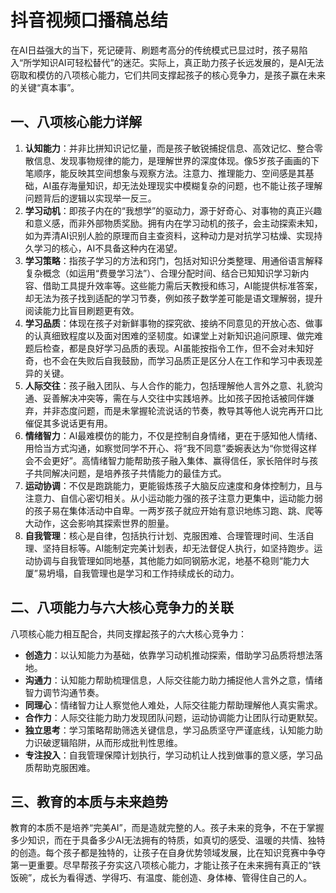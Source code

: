# 抖音视频口播稿总结
在AI日益强大的当下，死记硬背、刷题考高分的传统模式已显过时，孩子易陷入“所学知识AI可轻松替代”的迷茫。实际上，真正助力孩子长远发展的，是AI无法窃取和模仿的八项核心能力，它们共同支撑起孩子的核心竞争力，是孩子赢在未来的关键“真本事”。

## 一、八项核心能力详解
1. **认知能力**：并非比拼知识记忆量，而是孩子敏锐捕捉信息、高效记忆、整合零散信息、发现事物规律的能力，是理解世界的深度体现。像5岁孩子画画的下笔顺序，能反映其空间想象与观察方法。注意力、推理能力、空间感是其基础，AI虽存海量知识，却无法处理现实中模糊复杂的问题，也不能让孩子理解问题背后的逻辑以实现举一反三。
2. **学习动机**：即孩子内在的“我想学”的驱动力，源于好奇心、对事物的真正兴趣和意义感，而非外部物质奖励。拥有内在学习动机的孩子，会主动探索未知，如为弄清AI识别人脸的原理而自主查资料，这种动力是对抗学习枯燥、实现持久学习的核心，AI不具备这种内在渴望。
3. **学习策略**：指孩子学习的方法和窍门，包括对知识分类整理、用通俗语言解释复杂概念（如运用“费曼学习法”）、合理分配时间、结合已知知识学习新内容、借助工具提升效率等。这些能力需后天教授和练习，AI能提供标准答案，却无法为孩子找到适配的学习节奏，例如孩子数学差可能是语文理解弱，提升阅读能力比盲目刷题更有效。
4. **学习品质**：体现在孩子对新鲜事物的探究欲、接纳不同意见的开放心态、做事的认真细致程度以及面对困难的坚韧度。如课堂上对新知识追问原理、做完难题后检查，都是良好学习品质的表现。AI虽能按指令工作，但不会对未知好奇，也不会在失败后自我鼓励，而学习品质正是区分人在工作和学习中表现差异的关键。
5. **人际交往**：孩子融入团队、与人合作的能力，包括理解他人言外之意、礼貌沟通、妥善解决冲突等，需在与人交往中实践培养。比如孩子因抢话被同伴嫌弃，并非态度问题，而是未掌握轮流说话的节奏，教导其等他人说完再开口比催促其多说话更有用。
6. **情绪智力**：AI最难模仿的能力，不仅是控制自身情绪，更在于感知他人情绪、用恰当方式沟通，如察觉同学不开心、将“我不同意”委婉表达为“你觉得这样会不会更好”。高情绪智力能帮助孩子融入集体、赢得信任，家长陪伴时与孩子共同解决问题，是培养孩子共情能力的最佳方式。
7. **运动协调**：不仅是跑跳能力，更能锻炼孩子大脑反应速度和身体控制力，且与注意力、自信心密切相关。从小运动能力强的孩子注意力更集中，运动能力弱的孩子易在集体活动中自卑。一两岁孩子就应开始有意识地练习跑、跳、爬等大动作，这会影响其探索世界的胆量。
8. **自我管理**：核心是自律，包括执行计划、克服困难、合理管理时间、生活自理、坚持目标等。AI能制定完美计划表，却无法督促人执行，如坚持跑步。运动协调与自我管理如同地基，其他能力如同钢筋水泥，地基不稳则“能力大厦”易坍塌，自我管理也是学习和工作持续成长的动力。

## 二、八项能力与六大核心竞争力的关联
八项核心能力相互配合，共同支撑起孩子的六大核心竞争力：
- **创造力**：以认知能力为基础，依靠学习动机推动探索，借助学习品质将想法落地。
- **沟通力**：认知能力帮助梳理信息，人际交往能力助力捕捉他人言外之意，情绪智力调节沟通节奏。
- **同理心**：情绪智力让人察觉他人难处，人际交往能力帮助理解他人真实需求。
- **合作力**：人际交往能力助力发现团队问题，运动协调能力让团队行动更默契。
- **独立思考**：学习策略帮助筛选关键信息，学习品质坚守严谨底线，认知能力助力识破逻辑陷阱，从而形成批判性思维。
- **专注投入**：自我管理保障计划执行，学习动机让人找到做事的意义感，学习品质帮助克服困难。

## 三、教育的本质与未来趋势
教育的本质不是培养“完美AI”，而是造就完整的人。孩子未来的竞争，不在于掌握多少知识，而在于具备多少AI无法拥有的特质，如真切的感受、温暖的共情、独特的创造。每个孩子都是独特的，让孩子在自身优势领域发展，比在知识竞赛中争夺第一更重要。尽早帮孩子夯实这八项核心能力，才能让孩子在未来拥有真正的“铁饭碗”，成长为看得透、学得巧、有温度、能创造、身体棒、管得住自己的人。
